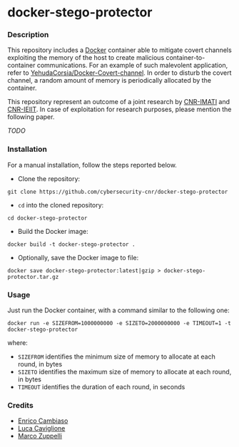 # docker-stego-protector

### Description ###

This repository includes a [Docker](https://www.docker.com) container able to mitigate covert channels exploiting the memory of the host to create malicious container-to-container communications.
For an example of such malevolent application, refer to [YehudaCorsia/Docker-Covert-channel](https://github.com/YehudaCorsia/Docker-Covert-channel).
In order to disturb the covert channel, a random amount of memory is periodically allocated by the container.

This repository represent an outcome of a joint research by [CNR-IMATI](https://imati.cnr.it) and [CNR-IEIIT](https://www.ieiit.cnr.it).
In case of exploitation for research purposes, please mention the following paper.

*TODO*

### Installation ###

For a manual installation, follow the steps reported below.

* Clone the repository:
```
git clone https://github.com/cybersecurity-cnr/docker-stego-protector
```
* `cd` into the cloned repository:
```
cd docker-stego-protector
```
* Build the Docker image:
```
docker build -t docker-stego-protector .
```
* Optionally, save the Docker image to file:
```
docker save docker-stego-protector:latest|gzip > docker-stego-protector.tar.gz
```

### Usage ###

Just run the Docker container, with a command similar to the following one:
```
docker run -e SIZEFROM=1000000000 -e SIZETO=2000000000 -e TIMEOUT=1 -t docker-stego-protector
```
where:
* `SIZEFROM` identifies the minimum size of memory to allocate at each round, in bytes
* `SIZETO` identifies the maximum size of memory to allocate at each round, in bytes
* `TIMEOUT` identifies the duration of each round, in seconds

### Credits ###

* [Enrico Cambiaso](https://www.ieiit.cnr.it/people/Cambiaso-Enrico)
* [Luca Caviglione](https://www.imati.cnr.it/mypage.php?idk=PG-44)
* [Marco Zuppelli](https://www.cnr.it/#)
